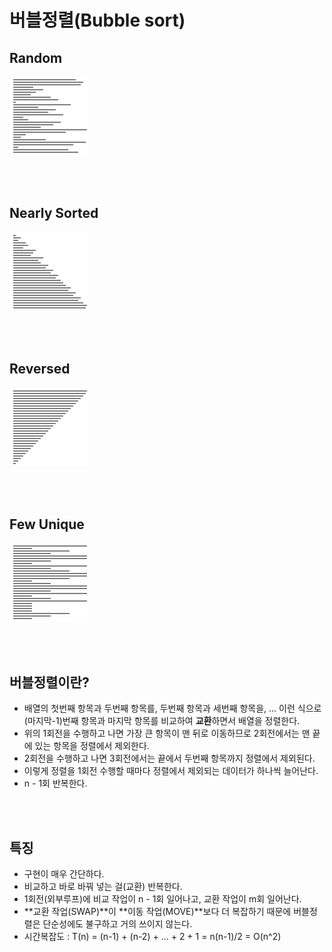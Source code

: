 # 버블정렬(Bubble sort)

## Random

![](./images/bubble1.gif)

<br />
<br />

## Nearly Sorted

![](images/bubble2.gif)

<br />
<br />

## Reversed

![](images/bubble3.gif)

<br />
<br />

## Few Unique

![](images/bubble4.gif)

<br />
<br />

## 버블정렬이란?

-   배열의 첫번째 항목과 두번째 항목를, 두번째 항목과 세번째 항목을, … 이런 식으로 (마지막-1)번째 항목과 마지막 항목를 비교하여 **교환**하면서 배열을 정렬한다.
-   위의 1회전을 수행하고 나면 가장 큰 항목이 맨 뒤로 이동하므로 2회전에서는 맨 끝에 있는 항목을 정렬에서 제외한다.
-   2회전을 수행하고 나면 3회전에서는 끝에서 두번째 항목까지 정렬에서 제외된다.
-   이렇게 정렬을 1회전 수행할 때마다 정렬에서 제외되는 데이터가 하나씩 늘어난다.
-   n - 1회 반복한다.

<br />
<br />

## 특징

-   구현이 매우 간단하다.
-   비교하고 바로 바꿔 넣는 걸(교환) 반복한다.
-   1회전(외부루프)에 비교 작업이 n - 1회 일어나고, 교환 작업이 m회 일어난다.
-   **교환 작업(SWAP)**이 **이동 작업(MOVE)**보다 더 복잡하기 때문에 버블정렬은 단순성에도 불구하고 거의 쓰이지 않는다.
-   시간복잡도 : T(n) = (n-1) + (n-2) + … + 2 + 1 = n(n-1)/2 = O(n^2)
